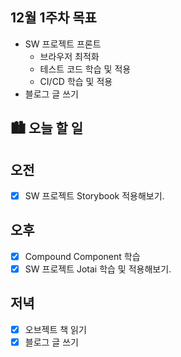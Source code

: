 ## 12월 1주차 목표

- SW 프로젝트 프론트
  - 브라우저 최적화
  - 테스트 코드 학습 및 적용
  - CI/CD 학습 및 적용
- 블로그 글 쓰기

## 🏙️ 오늘 할 일

## 오전

- [x] SW 프로젝트 Storybook 적용해보기.

## 오후

- [x] Compound Component 학습
- [x] SW 프로젝트 Jotai 학습 및 적용해보기.

## 저녁

- [x] 오브젝트 책 읽기
- [x] 블로그 글 쓰기
